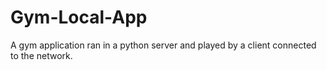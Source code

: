 # Gym-Local-App
A gym application ran in a python server and played by a client connected to the network.
